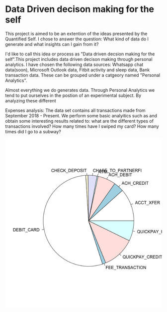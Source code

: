 # Data Driven decison making for the self

This project is aimed to be an extention of the ideas presented by the Quantified Self. I chose to answer the question: What kind of data do I generate and what insights can I gain from it?

I'd like to call this idea or process as "Data driven decsion making for the self".This project includes data driven decison making through personal analytics. I have chosen the following data sources: Whatsapp chat data(soon), Microsoft Outlook data, Fitbit activity and sleep data, Bank transaction data.
These can be grouped under a catgeory named "Personal Analytics".

Almost everything we do generates data. Through Personal Analytics we tend to put ourselves in the postion of an experimental subject. By analyzing these different

Expenses analysis:
The data set contains all transactions made from September 2018 - Present. We perform some basic analyitics such as and obtain some interesting results related to: what are the different types of transactions involved? How many times have I swiped my card? How many times did I go to a subway? 

![](img/Rplot01.png)

